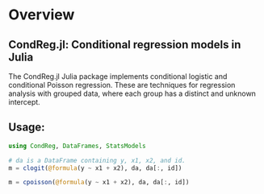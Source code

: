 # Overview

CondReg.jl: Conditional regression models in Julia
--

The CondReg.jl Julia package implements conditional logistic and conditional
Poisson regression. These are techniques for regression analysis with grouped
data, where each group has a distinct and unknown intercept.

## Usage:

```julia
using CondReg, DataFrames, StatsModels

# da is a DataFrame containing y, x1, x2, and id.
m = clogit(@formula(y ~ x1 + x2), da, da[:, id])

m = cpoisson(@formula(y ~ x1 + x2), da, da[:, id])
```

